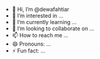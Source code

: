 - 👋 Hi, I’m @dewafahtiar
- 👀 I’m interested in ...
- 🌱 I’m currently learning ...
- 💞️ I’m looking to collaborate on ...
- 📫 How to reach me ...
- 😄 Pronouns: ...
- ⚡ Fun fact: ...

<!---
dewafahtiar/dewafahtiar is a ✨ special ✨ repository because its `README.md` (this file) appears on your GitHub profile.
You can click the Preview link to take a look at your changes.
--->
